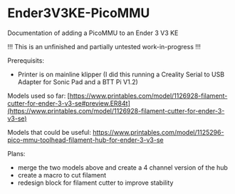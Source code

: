 # Ender3V3KE-PicoMMU
Documentation of adding a PicoMMU to an Ender 3 V3 KE

!!! This is an unfinished and partially untested work-in-progress !!!

Prerequisits:
- Printer is on mainline klipper (I did this running a Creality Serial to USB Adapter for Sonic Pad and a BTT Pi V1.2)

Models used so far:
[https://www.printables.com/model/1126928-filament-cutter-for-ender-3-v3-se#preview.ER84t](https://www.printables.com/model/1126928-filament-cutter-for-ender-3-v3-se)

Models that could be useful:
https://www.printables.com/model/1125296-pico-mmu-toolhead-filament-hub-for-ender-3-v3-se

Plans:
- merge the two models above and create a 4 channel version of the hub
- create a macro to cut filament
- redesign block for filament cutter to improve stability
